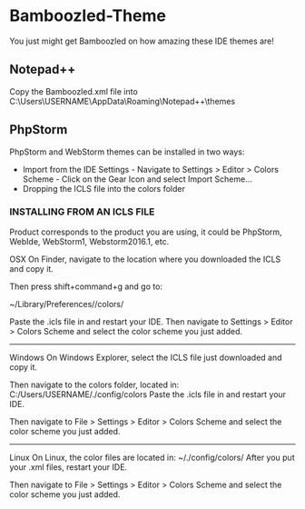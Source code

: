 # Bamboozled-Theme
You just might get Bamboozled on how amazing these IDE themes are!

## Notepad++
Copy the Bamboozled.xml file into C:\Users\USERNAME\AppData\Roaming\Notepad++\themes

## PhpStorm
PhpStorm and WebStorm themes can be installed in two ways:
* Import from the IDE Settings - Navigate to Settings > Editor > Colors Scheme - Click on the Gear Icon and select Import Scheme...
* Dropping the ICLS file into the colors folder

### INSTALLING FROM AN ICLS FILE
Product corresponds to the product you are using, it could be PhpStorm, WebIde, WebStorm1, Webstorm2016.1, etc.

OSX
On Finder, navigate to the location where you downloaded the ICLS and copy it.

Then press shift+command+g and go to:

~/Library/Preferences/<Product>/colors/

Paste the .icls file in and restart your IDE. Then navigate to Settings > Editor > Colors Scheme and select the color scheme you just added.

---

Windows
On Windows Explorer, select the ICLS file just downloaded and copy it.

Then navigate to the colors folder, located in: C:/Users/USERNAME/.<Product>/config/colors Paste the .icls file in and restart your IDE.

Then navigate to File > Settings > Editor > Colors Scheme and select the color scheme you just added.

---

Linux
On Linux, the color files are located in: ~/.<Product>/config/colors/ After you put your .xml files, restart your IDE. 

Then navigate to File > Settings > Editor > Colors Scheme and select the color scheme you just added.